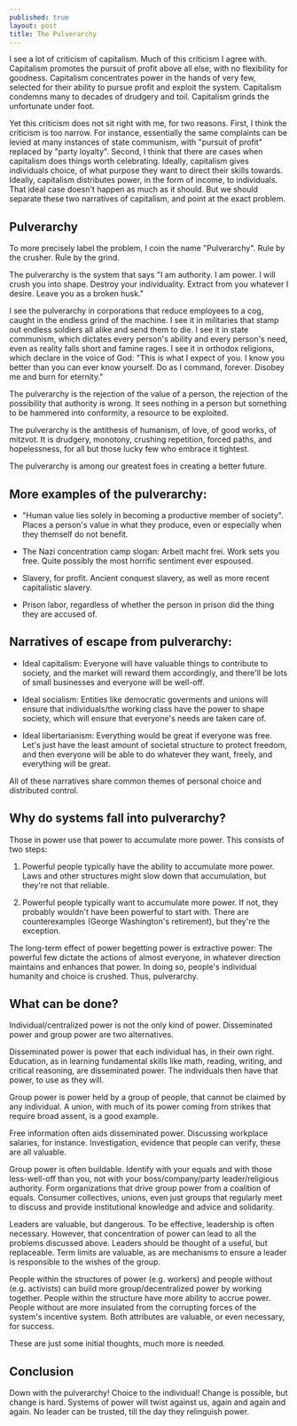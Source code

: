 ```yaml
---
published: true
layout: post
title: The Pulverarchy
---
```

I see a lot of criticism of capitalism. Much of this criticism I agree with. Capitalism promotes the pursuit of profit above all else, with no flexibility for goodness. Capitalism concentrates power in the hands of very few, selected for their ability to pursue profit and exploit the system. Capitalism condemns many to decades of drudgery and toil. Capitalism grinds the unfortunate under foot.

Yet this criticism does not sit right with me, for two reasons. First, I think the criticism is too narrow. For instance, essentially the same complaints can be levied at many instances of state communism, with "pursuit of profit" replaced by "party loyalty". Second, I think that there are cases when capitalism does things worth celebrating. Ideally, capitalism gives individuals choice, of what purpose they want to direct their skills towards. Ideally, capitalism distributes power, in the form of income, to individuals. That ideal case doesn't happen as much as it should. But we should separate these two narratives of capitalism, and point at the exact problem.

## Pulverarchy 

To more precisely label the problem, I coin the name "Pulverarchy". Rule by the crusher. Rule by the grind.

The pulverarchy is the system that says "I am authority. I am power. I will crush you into shape. Destroy your individuality. Extract from you whatever I desire. Leave you as a broken husk."

I see the pulverarchy in corporations that reduce employees to a cog, caught in the endless grind of the machine. I see it in militaries that stamp out endless soldiers all alike and send them to die. I see it in state communism, which dictates every person's ability and every person's need, even as reality falls short and famine rages. I see it in orthodox religions, which declare in the voice of God: "This is what I expect of you. I know you better than you can ever know yourself. Do as I command, forever. Disobey me and burn for eternity."

The pulverarchy is the rejection of the value of a person, the rejection of the possibility that authority is wrong. It sees nothing in a person but something to be hammered into conformity, a resource to be exploited.

The pulverarchy is the antithesis of humanism, of love, of good works, of mitzvot. It is drudgery, monotony, crushing repetition, forced paths, and hopelessness, for all but those lucky few who embrace it tightest.

The pulverarchy is among our greatest foes in creating a better future.

## More examples of the pulverarchy:

* "Human value lies solely in becoming a productive member of society". Places a person's value in what they produce, even or especially when they themself do not benefit.

* The Nazi concentration camp slogan: Arbeit macht frei. Work sets you free. Quite possibly the most horrific sentiment ever espoused.

* Slavery, for profit. Ancient conquest slavery, as well as more recent capitalistic slavery.

* Prison labor, regardless of whether the person in prison did the thing they are accused of.

## Narratives of escape from pulverarchy:

* Ideal capitalism: Everyone will have valuable things to contribute to society, and the market will reward them accordingly, and there'll be lots of small businesses and everyone will be well-off.

* Ideal socialism: Entities like democratic goverments and unions will ensure that individuals/the working class have the power to shape society, which will ensure that everyone's needs are taken care of.

* Ideal libertarianism: Everything would be great if everyone was free. Let's just have the least amount of societal structure to protect freedom, and then everyone will be able to do whatever they want, freely, and everything will be great.

All of these narratives share common themes of personal choice and distributed control.

## Why do systems fall into pulverarchy?

Those in power use that power to accumulate more power. This consists of two steps:

1. Powerful people typically have the ability to accumulate more power. Laws and other structures might slow down that accumulation, but they're not that reliable. 

2. Powerful people typically want to accumulate more power. If not, they probably wouldn't have been powerful to start with. There are counterexamples (George Washington's retirement), but they're the exception.

The long-term effect of power begetting power is extractive power: The powerful few dictate the actions of almost everyone, in whatever direction maintains and enhances that power. In doing so, people's individual humanity and choice is crushed. Thus, pulverarchy.

## What can be done?

Individual/centralized power is not the only kind of power. Disseminated power and group power are two alternatives.

Disseminated power is power that each individual has, in their own right. Education, as in learning fundamental skills like math, reading, writing, and critical reasoning, are disseminated power. The individuals then have that power, to use as they will.

Group power is power held by a group of people, that cannot be claimed by any individual. A union, with much of its power coming from strikes that require broad assent, is a good example.

Free information often aids disseminated power. Discussing workplace salaries, for instance. Investigation, evidence that people can verify, these are all valuable.

Group power is often buildable. Identify with your equals and with those less-well-off than you, not with your boss/company/party leader/religious authority. Form organizations that drive group power from a coalition of equals. Consumer collectives, unions, even just groups that regularly meet to discuss and provide institutional knowledge and advice and solidarity.

Leaders are valuable, but dangerous. To be effective, leadership is often necessary. However, that concentration of power can lead to all the problems discussed above. Leaders should be thought of a useful, but replaceable. Term limits are valuable, as are mechanisms to ensure a leader is responsible to the wishes of the group.

People within the structures of power (e.g. workers) and people without (e.g. activists) can build more group/decentralized power by working together. People within the structure have more ability to accrue power. People without are more insulated from the corrupting forces of the system's incentive system. Both attributes are valuable, or even necessary, for success.

These are just some initial thoughts, much more is needed.

## Conclusion

Down with the pulverarchy! Choice to the individual! Change is possible, but change is hard. Systems of power will twist against us, again and again and again. No leader can be trusted, till the day they relinguish power. 
